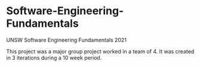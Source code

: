 # Software-Engineering-Fundamentals
UNSW Software Engineering Fundamentals 2021 

This project was a major group project worked in a team of 4. It was created in 3 iterations during a 10 week period. 
